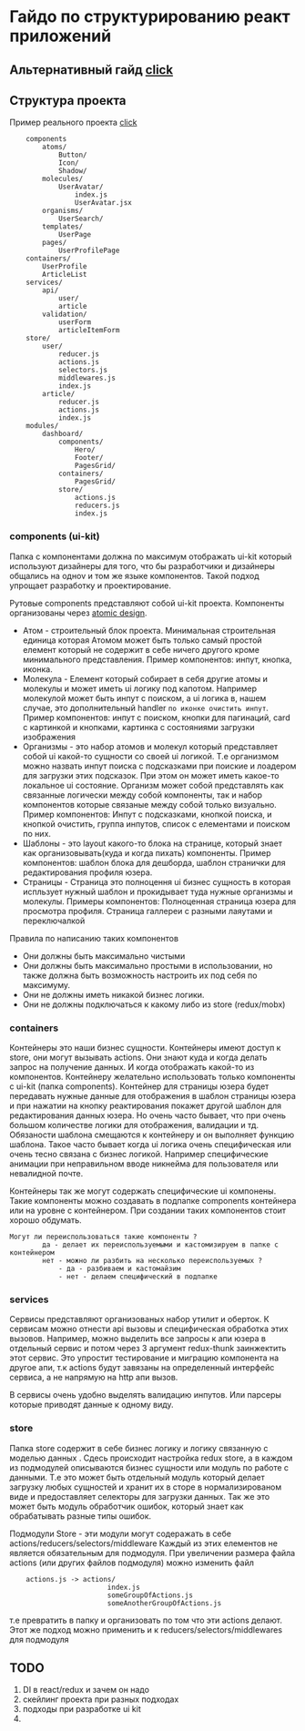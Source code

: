 # Гайдо по структурированию реакт приложений
## Альтернативный гайд  [click](https://github.com/zhDmitry/react-guide/blob/master/Feature.md) 
## Структура проекта
Пример реального проекта [click](https://github.com/goodmind/treact)
```
    components 
        atoms/
            Button/
            Icon/
            Shadow/
        molecules/
            UserAvatar/
                index.js
                UserAvatar.jsx
        organisms/
            UserSearch/
        templates/
            UserPage
        pages/
            UserProfilePage
    containers/
        UserProfile
        ArticleList
    services/
        api/
            user/
            article
        validation/
            userForm
            articleItemForm
    store/
        user/
            reducer.js
            actions.js
            selectors.js
            middlewares.js
            index.js
        article/
            reducer.js
            actions.js
            index.js
    modules/
        dashboard/
            components/
                Hero/
                Footer/
                PagesGrid/
            containers/
                PagesGrid/
            store/
                actions.js
                reducers.js
                index.js
```

### components (ui-kit)

Папка с компонентами должна по максимум отображать ui-kit который используют
дизайнеры для того, что бы разработчики и дизайнеры общались на одноv и том же
языке компонентов. Такой подход упрощает разработку и проектирование.

Рутовые components представляют собой ui-kit проекта. Компоненты организованы
через [atomic design](http://bradfrost.com/blog/post/atomic-web-design/).

* Атом - строительный блок проекта. Минимальная строительная единица которая
  Атомом может быть только самый простой елемент который не содержит в себе
  ничего другого кроме минимального представления. Пример компонентов: инпут,
  кнопка, иконка.
* Молекула - Елемент который собирает в себя другие атомы и молекулы и может
  иметь ui логику под капотом. Например молекулой может быть инпут с поиском, а
  ui логика в, нашем случае, это дополнительный handler `по иконке очистить
  инпут`. Пример компонентов: инпут с поиском, кнопки для пагинаций, card с
  картинкой и кнопками, картинка с состояниями загрузки изображения
* Организмы - это набор атомов и молекул который представляет собой ui какой-то
  сущности со своей ui логикой. Т.е организмом можно назвать инпут поиска с
  подсказками при поиские и лоадером для загрузки этих подсказок. При этом он
  может иметь какое-то локальное ui состояние. Организм может собой представлять
  как связанные логически между собой компоненты, так и набор компонентов
  которые связаные между собой только визуально. Пример компонентов: Инпут с
  подсказками, кнопкой поиска, и кнопкой очистить, группа инпутов, список с
  елементами и поиском по них.
* Шаблоны - это layout какого-то блока на странице, который знает как
  организовывать(куда и когда пихать) компоненты. Пример компонентов: шаблон
  блока для дешборда, шаблон странички для редактирования профиля юзера.
* Страницы - Страница это полноцення ui бизнес сущность в которая испльзует
  нужный шаблон и прокидывает туда нужные организмы и молекулы. Примеры
  компонентов: Полноценная страница юзера для просмотра профиля. Страница
  галлереи с разными лаяутами и переключалкой

Правила по написанию таких компонентов

* Они должны быть максимально чистыми
* Они должны быть максимально простыми в использовании, но также должна быть
  возможность настроить их под себя по максимуму.
* Они не должны иметь никакой бизнес логики.
* Они не должны подключаться к какому либо из store (redux/mobx)

### сontainers

Контейнеры это наши бизнес сущности. Контейнеры имеют доступ к store, они могут
вызывать actions. Они знают куда и когда делать запрос на получение данных. И
когда отображать какой-то из компонентов. Контейнеру желательно использовать
только компоненты с ui-kit (папка components). Контейнер для страницы юзера
будет передавать нужные данные для отображения в шаблон страницы юзера и при
нажатии на кнопку реактирования покажет другой шаблон для редактирования данных
юзера. Но очень часто бывает, что при очень большом количестве логики для
отображения, валидации и тд. Обязаности шаблона смещаются к контейнеру и он
выполняет функцию шаблона. Такое часто бывает когда ui логика очень
специфическая или очень тесно связана с бизнес логикой. Например специфические
анимации при неправильном вводе никнейма для пользователя или невалидной почте.

Контейнеры так же могут содержать специфические ui компонены. Такие компоненты
можно создавать в подпапке components контейнера или на уровне с контейнером.
При создании таких компонентов стоит хорошо обдумать.

    Могут ли переиспользоваться такие компоненты ?
            да - делает их переиспользуемыми и кастомизируем в папке с контейнером
            нет - можно ли разбить на несколько переиспользуемых ?
                - да - разбиваем и кастомайзим
                - нет - делаем специфический в подпапке

### services

Сервисы представляют организованых набор утилит и оберток. К сервисам можно
отнести api вызовы и специфическая обработка этих вызовов. Например, можно
выделить все запросы к апи юзера в отдельный сервис и потом через 3 аргумент
redux-thunk заинжектить этот сервис. Это упростит тестирование и миграцию
компонента на другое апи, т.к actions будут завязаны на определенный интерфейс
сервиса, а не напрямую на http апи вызов.

В сервисы очень удобно выделять валидацию инпутов. Или парсеры которые приводят
данные к одному виду.

### store

Папка store содержит в себе бизнес логику и логику связанную с моделью данных .
Сдесь происходит настройка redux store, а в каждом из подмодулей описываются
бизнес сущности или модуль по работе с данными. Т.е это может быть отдельный
модуль который делает загрузку любых сущностей и хранит их в сторе в
нормализированом виде и предоставляет селекторы для загрузки данных. Так же это
может быть модуль обработчик ошибок, который знает как обрабатывать разные типы
ошибок.

Подмодули Store - эти модули могут содеражать в себе
actions/reducers/selectors/middleware Каждый из этих елементов не является
обязательным для подмодуля. При увеличении размера файла actions (или других
файлов подмодуля) можно изменить файл

```
    actions.js -> actions/
                        index.js
                        someGroupOfActions.js
                        someAnotherGroupOfActions.js
```

т.е превратить в папку и организовать по том что эти actions делают. Этот же
подход можно применить и к reducers/selectors/middlewares для подмодуля

## TODO

1. DI в react/redux и зачем он надо
2. скейлинг проекта при разных подходах
3. подходы при разработке ui kit
4.
